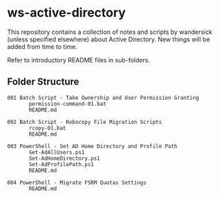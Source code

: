# ws-active-directory

This repository contains a collection of notes and scripts by wandersick (unless specified elsewhere) about Active Directory. New things will be added from time to time.

Refer to introductory README files in sub-folders.

## Folder Structure

```
001 Batch Script - Take Ownership and User Permission Granting
       permission-command-01.bat
       README.md

002 Batch Script - Robocopy File Migration Scripts
       rcopy-01.bat
       README.md

003 PowerShell - Set AD Home Directory and Profile Path
       Get-AdAllUsers.ps1
       Set-AdHomeDirectory.ps1
       Set-AdProfilePath.ps1
       README.md

004 PowerShell - Migrate FSRM Quotas Settings
       README.md
```
